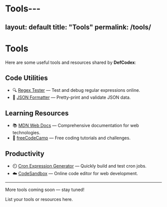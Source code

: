 # Tools---
layout: default
title: "Tools"
permalink: /tools/
---

# Tools

Here are some useful tools and resources shared by **DefCodex**:

## Code Utilities
- 🔍 [Regex Tester](https://regex101.com/) — Test and debug regular expressions online.  
- 📝 [JSON Formatter](https://jsonformatter.org/) — Pretty-print and validate JSON data.  

## Learning Resources
- 📚 [MDN Web Docs](https://developer.mozilla.org/) — Comprehensive documentation for web technologies.  
- 🎥 [freeCodeCamp](https://www.freecodecamp.org/) — Free coding tutorials and challenges.  

## Productivity
- ⏲️ [Cron Expression Generator](https://crontab.guru/) — Quickly build and test cron jobs.  
- ☁️ [CodeSandbox](https://codesandbox.io/) — Online code editor for web development.

---

<p>
More tools coming soon — stay tuned!
</p>


List your tools or resources here.
